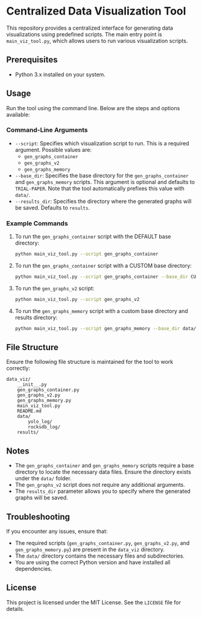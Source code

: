 # Centralized Data Visualization Tool

This repository provides a centralized interface for generating data visualizations using predefined scripts. The main entry point is `main_viz_tool.py`, which allows users to run various visualization scripts.

## Prerequisites

- Python 3.x installed on your system.

## Usage

Run the tool using the command line. Below are the steps and options available:

### Command-Line Arguments

- `--script`: Specifies which visualization script to run. This is a required argument. Possible values are:
  - `gen_graphs_container`
  - `gen_graphs_v2`
  - `gen_graphs_memory`
- `--base_dir`: Specifies the base directory for the `gen_graphs_container` and `gen_graphs_memory` scripts. This argument is optional and defaults to `TRIAL-PAPER`. Note that the tool automatically prefixes this value with `data/`.
- `--results_dir`: Specifies the directory where the generated graphs will be saved. Defaults to `results`.

### Example Commands

1. To run the `gen_graphs_container` script with the DEFAULT base directory:
   ```bash
   python main_viz_tool.py --script gen_graphs_container
   ```

2. To run the `gen_graphs_container` script with a CUSTOM base directory:
   ```bash
   python main_viz_tool.py --script gen_graphs_container --base_dir CUSTOM-DIR
   ```

3. To run the `gen_graphs_v2` script:
   ```bash
   python main_viz_tool.py --script gen_graphs_v2
   ```

4. To run the `gen_graphs_memory` script with a custom base directory and results directory:
   ```bash
   python main_viz_tool.py --script gen_graphs_memory --base_dir data/yolo_log --results_dir custom_results
   ```

## File Structure

Ensure the following file structure is maintained for the tool to work correctly:

```
data_viz/
    __init__.py
    gen_graphs_container.py
    gen_graphs_v2.py
    gen_graphs_memory.py
    main_viz_tool.py
    README.md
    data/
        yolo_log/
        rocksdb_log/
    results/
```

## Notes

- The `gen_graphs_container` and `gen_graphs_memory` scripts require a base directory to locate the necessary data files. Ensure the directory exists under the `data/` folder.
- The `gen_graphs_v2` script does not require any additional arguments.
- The `results_dir` parameter allows you to specify where the generated graphs will be saved.

## Troubleshooting

If you encounter any issues, ensure that:

- The required scripts (`gen_graphs_container.py`, `gen_graphs_v2.py`, and `gen_graphs_memory.py`) are present in the `data_viz` directory.
- The `data/` directory contains the necessary files and subdirectories.
- You are using the correct Python version and have installed all dependencies.

## License

This project is licensed under the MIT License. See the `LICENSE` file for details.